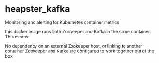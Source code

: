 heapster_kafka
================

Monitoring and alerting for Kubernetes container metrics

this docker image runs both Zookeeper and Kafka in the same container. 
This means:

No dependency on an external Zookeeper host, or linking to another container
Zookeeper and Kafka are configured to work together out of the box

